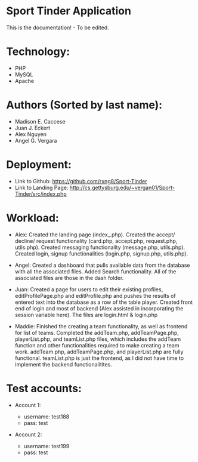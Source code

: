 # Sport Tinder Application

This is the documentation! - To be edited.

# Technology:

- PHP
- MySQL
- Apache

# Authors \(Sorted by last name\): 
* Madison E. Caccese
* Juan J. Eckert
* Alex Nguyen
* Angel G. Vergara

# Deployment:
* Link to Github: https://github.com/rxng8/Sport-Tinder
* Link to Landing Page: http://cs.gettysburg.edu/~vergan01/Sport-Tinder/src/index.php

# Workload:
* Alex: Created the landing page (index_.php). Created the accept/ decline/ request functionality (card.php, accept.php, request.php, utils.php). 
Created messaging functionality (message.php, utils.php). Created login, signup functionalities (login.php, signup.php, utils.php).

* Angel: Created a dashboard that pulls available data from the database with all the associated files. Added Search functionality. All of the associated files are those in the dash folder.

* Juan: Created a  page for users to edit their existing profiles, editProfilePage.php and editProfile.php and pushes the results of entered text into the
database as a row of the table player. Created front end of login and most of backend (Alex assisted in incorporating the session variable here). The files are login.html & login.php

* Maddie: Finished the creating a team functionality, as well as frontend for list of teams. Completed the addTeam.php, addTeamPage.php, playerList.php, and teamList.php files, 
which includes the addTeam function and other functionalities required to make creating a team work. addTeam.php, addTeamPage.php, and playerList.php are fully functional. 
teamList.php is just the frontend, as I did not have time to implement the backend functionalitites.

# Test accounts:
* Account 1:
  * username: test188
  * pass: test

* Account 2:
  * username: test199
  * pass: test
